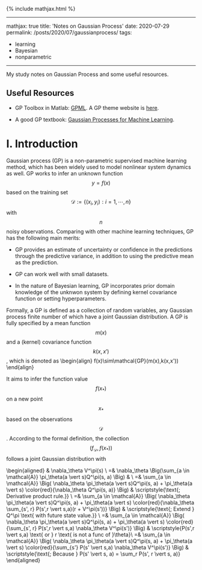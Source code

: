 {% include mathjax.html %}

---
mathjax: true
title: 'Notes on Gaussian Process'
date: 2020-07-29
permalink: /posts/2020/07/gaussianprocess/
tags:
  - learning
  - Bayesian
  - nonparametric
---


My study notes on Gaussian Process and some useful resources.

Useful Resources
------

- GP Toolbox in Matlab: [GPML](http://www.gaussianprocess.org/gpml/code/matlab/doc/). A GP theme website is [here](http://www.gaussianprocess.org/).

- A good GP textbook: [Gaussian Processes for Machine Learning](http://www.gaussianprocess.org/gpml/chapters/RW.pdf).

I. Introduction
======

Gaussian process (GP) is a non-parametric supervised  machine learning method, which has been widely used to model nonlinear system dynamics as well.  GP works to infer an unknown function $$y = f(x)$$ based on the training set $$\mathcal{D}:= \{(x_i, y_i): i=1,\cdots,n\}$$ with $$n$$ noisy observations. Comparing with other machine learning techniques, GP has the following main merits: 

- GP provides an estimate of uncertainty or confidence in the predictions through the predictive variance, in addition to using the predictive mean as the prediction.

- GP can work well with small datasets.

- In the nature of Bayesian learning, GP incorporates prior domain knowledge of the unknwon system by defining kernel covariance function or setting  hyperparameters.

Formally, a GP is defined as a collection of random variables, any Gaussian process finite number of which have a joint Gaussian distribution. A GP is fully specified by a mean function $$m(x)$$ and a (kernel) covariance function $$k(x,x')$$, which is denoted as 
\begin{align}
f(x)\sim\mathcal{GP}(m(x),k(x,x'))
\end{align}

It aims to infer the function value $$f(x_*)$$ on a new point $$x_{*}$$ based on the observations $$\mathcal{D}$$. According to the formal definition, the collection $$(f_{\mathcal{D}}, f(x_*))$$ follows a joint Gaussian distribution with 


\begin{aligned}
& \nabla_\theta V^\pi(s) \\
=& \nabla_\theta \Big(\sum_{a \in \mathcal{A}} \pi_\theta(a \vert s)Q^\pi(s, a) \Big) & \\
=& \sum_{a \in \mathcal{A}} \Big( \nabla_\theta \pi_\theta(a \vert s)Q^\pi(s, a) + \pi_\theta(a \vert s) \color{red}{\nabla_\theta Q^\pi(s, a)} \Big) & \scriptstyle{\text{; Derivative product rule.}} \\
=& \sum_{a \in \mathcal{A}} \Big( \nabla_\theta \pi_\theta(a \vert s)Q^\pi(s, a) + \pi_\theta(a \vert s) \color{red}{\nabla_\theta \sum_{s', r} P(s',r \vert s,a)(r + V^\pi(s'))} \Big) & \scriptstyle{\text{; Extend } Q^\pi \text{ with future state value.}} \\
=& \sum_{a \in \mathcal{A}} \Big( \nabla_\theta \pi_\theta(a \vert s)Q^\pi(s, a) + \pi_\theta(a \vert s) \color{red}{\sum_{s', r} P(s',r \vert s,a) \nabla_\theta V^\pi(s')} \Big) & \scriptstyle{P(s',r \vert s,a) \text{ or } r \text{ is not a func of }\theta}\\
=& \sum_{a \in \mathcal{A}} \Big( \nabla_\theta \pi_\theta(a \vert s)Q^\pi(s, a) + \pi_\theta(a \vert s) \color{red}{\sum_{s'} P(s' \vert s,a) \nabla_\theta V^\pi(s')} \Big) & \scriptstyle{\text{; Because }  P(s' \vert s, a) = \sum_r P(s', r \vert s, a)}
\end{aligned}


